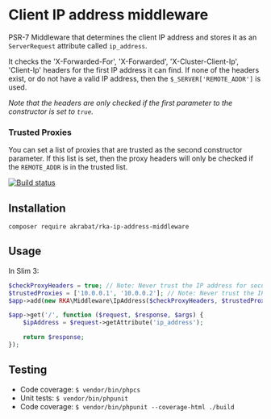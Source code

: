 # Client IP address middleware

PSR-7 Middleware that determines the client IP address and stores it as an `ServerRequest` attribute called `ip_address`.

It checks the 'X-Forwarded-For', 'X-Forwarded', 'X-Cluster-Client-Ip', 'Client-Ip' headers for the first IP address it can find. If none of the headers exist, or do not have a valid IP address, then the `$_SERVER['REMOTE_ADDR']` is used.

*Note that the headers are only checked if the first parameter to the constructor is set to `true`.*

### Trusted Proxies

You can set a list of proxies that are trusted as the second constructor parameter. If this list is set, then the proxy headers will only be checked if the `REMOTE_ADDR` is in the trusted list.

[![Build status][Master image]][Master]

## Installation

`composer require akrabat/rka-ip-address-middleware`

## Usage

In Slim 3:

```php
$checkProxyHeaders = true; // Note: Never trust the IP address for security processes!
$trustedProxies = ['10.0.0.1', '10.0.0.2']; // Note: Never trust the IP address for security processes!
$app->add(new RKA\Middleware\IpAddress($checkProxyHeaders, $trustedProxies));

$app->get('/', function ($request, $response, $args) {
    $ipAddress = $request->getAttribute('ip_address');

    return $response;
});
```

## Testing

* Code coverage: ``$ vendor/bin/phpcs``
* Unit tests: ``$ vendor/bin/phpunit``
* Code coverage: ``$ vendor/bin/phpunit --coverage-html ./build``


[Master]: https://travis-ci.org/akrabat/rka-content-type-renderer
[Master image]: https://secure.travis-ci.org/akrabat/rka-content-type-renderer.svg?branch=master
